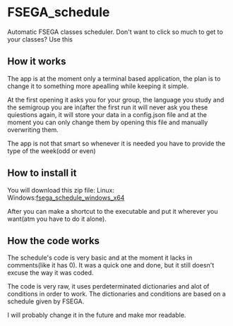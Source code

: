 # FSEGA_schedule
Automatic FSEGA classes scheduler. Don't want to click so much to get to your classes? Use this

## How it works
The app is at the moment only a terminal based application, the plan is to change it to something more apealling while keeping it simple.

At the first opening it asks you for your group, the language you study and the semigroup you are in(after the first run it will never ask you these quiestions again,
it will store your data in a config.json file and at the moment you can only change them by opening this file and manually overwriting them.

The app is not that smart so whenever it is needed you have to provide the type of the week(odd or even)

## How to install it
You will download this zip file:
Linux:
Windows:[fsega_schedule_windows_x64](https://github.com/CrutoiAlexandru/FSEGA_schedule/releases/download/v0.1.0/fsega_schedule_windows_x64.exe)

After you can make a shortcut to the executable and put it wherever you want(atm you have to do it alone).

## How the code works
The schedule's code is very basic and at the moment it lacks in comments(like it has 0).
It was a quick one and done, but it still doesn't excuse the way it was coded.

The code is very raw, it uses perdeterminated dictionaries and alot of conditions in order to work.
The dictionaries and conditions are based on a schedule given by FSEGA.

I will probably change it in the future and make mor readable.
